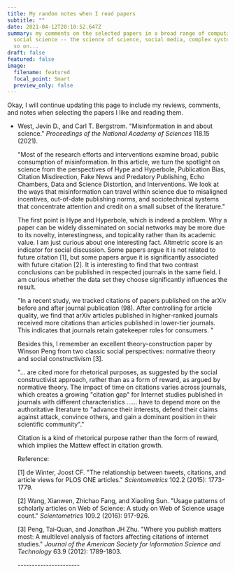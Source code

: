 ```yaml
---
title: My random notes when I read papers
subtitle: ""
date: 2021-04-12T20:10:52.647Z
summary: my comments on the selected papers in a broad range of computational
  social science -- the science of science, social media, complex systems, and
  so on...
draft: false
featured: false
image:
  filename: featured
  focal_point: Smart
  preview_only: false
---
```

Okay, I will continue updating this page to include my reviews, comments, and notes when selecting the papers I like and reading them.

* West, Jevin D., and Carl T. Bergstrom. "Misinformation in and about science." *Proceedings of the National Academy of Sciences* 118.15 (2021).

  "Most of the research efforts and interventions examine broad, public consumption of misinformation. In this article, we turn the spotlight on science from the perspectives of Hype and Hyperbole, Publication Bias, Citation Misdirection, Fake News and Predatory Publishing, Echo Chambers, Data and Science Distortion, and Interventions. We look at the ways that misinformation can travel within science due to misaligned incentives, out-of-date publishing norms, and sociotechnical systems that concentrate attention and credit on a small subset of the literature."

  The first point is Hype and Hyperbole, which is indeed a problem. Why a paper can be widely disseminated on social networks may be more due to its novelty, interestingness, and topicality rather than its academic value. I am just curious about one interesting fact. Altmetric score is an indicator for social discussion. Some papers argue it is not related to future citation \[1], but some papers argue it is significantly associated with future citation \[2]. It is interesting to find that two contrast conclusions can be published in respected journals in the same field. I am curious whether the data set they choose significantly influences the result.

  "In a recent study, we tracked citations of papers published on the arXiv before and after journal publication (98). After controlling for article quality, we find that arXiv articles published in higher-ranked journals received more citations than articles published in lower-tier journals. This indicates that journals retain gatekeeper roles for consumers. "

  Besides this, I remember an excellent theory-construction paper by Winson Peng from two classic social perspectives: normative theory and social constructivism \[3].


  "… are cited more for rhetorical purposes, as suggested by the social constructivist approach, rather than as a form of reward, as argued by normative theory. The impact of time on citations varies across journals, which creates a growing "citation gap" for Internet studies published in journals with different characteristics …… have to depend more on the authoritative literature to "advance their interests, defend their claims against attack, convince others, and gain a dominant position in their scientific community"."

  Citation is a kind of rhetorical purpose rather than the form of reward, which implies the Mattew effect in citation growth.

  Reference:

  \[1] de Winter, Joost CF. "The relationship between tweets, citations, and article views for PLOS ONE articles." *Scientometrics* 102.2 (2015): 1773-1779.

  \[2] Wang, Xianwen, Zhichao Fang, and Xiaoling Sun. "Usage patterns of scholarly articles on Web of Science: A study on Web of Science usage count." *Scientometrics* 109.2 (2016): 917-926.

  \[3] Peng, Tai‐Quan, and Jonathan JH Zhu. "Where you publish matters most: A multilevel analysis of factors affecting citations of internet studies." *Journal of the American Society for Information Science and Technology* 63.9 (2012): 1789-1803.

  \----------------------